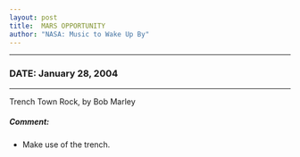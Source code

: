 ```yaml
---
layout: post
title:  MARS OPPORTUNITY
author: "NASA: Music to Wake Up By"
---
```


----
### DATE: January 28, 2004
----
Trench Town Rock, by Bob Marley

##### Comment:
* Make use of the trench.
